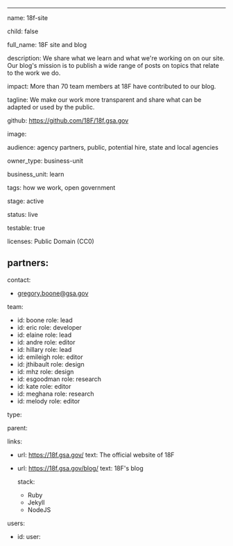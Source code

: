 ---

name: 18f-site

child: false

full_name: 18F site and blog

description: We share what we learn and what we're working on on our site. Our blog's mission is to publish a wide range of posts on topics that relate to the work we do.

impact: More than 70 team members at 18F have contributed to our blog.

tagline: We make our work more transparent and share what can be adapted or used by the public.

github: https://github.com/18F/18f.gsa.gov

image:

audience: agency partners, public, potential hire, state and local agencies

owner_type: business-unit

business_unit: learn

tags: how we work, open government

stage: active

status: live

testable: true

licenses: Public Domain (CC0)

partners:
-

contact:
- gregory.boone@gsa.gov

team:
- id: boone
  role: lead
- id: eric
  role: developer
- id: elaine
  role: lead
- id: andre
  role: editor
- id: hillary
  role: lead
- id: emileigh
  role: editor
- id: jthibault
  role: design
- id: mhz
  role: design
- id: esgoodman
  role: research
- id: kate
  role: editor
- id: meghana
  role: research
- id: melody
  role: editor

type:

parent:

links:
- url: https://18f.gsa.gov/
  text: The official website of 18F
- url: https://18f.gsa.gov/blog/
  text: 18F's blog


  stack:
  - Ruby
  - Jekyll
  - NodeJS

users:
- id:
  user:
